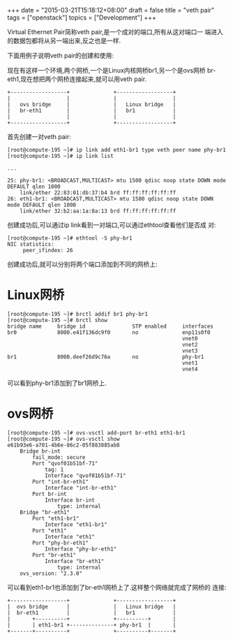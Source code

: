 +++
date = "2015-03-21T15:18:12+08:00"
draft = false
title = "veth pair"
tags = ["openstack"]
topics = ["Development"]
+++

Virtual Ethernet Pair简称veth pair,是一个成对的端口,所有从这对端口一 端进入的数据包都将从另一端出来,反之也是一样.

<!--more-->

下面用例子说明veth pair的创建和使用:

现在有这样一个环境,两个网桥,一个是Linux内核网桥br1,另一个是ovs网桥 br-eth1,现在想把两个网桥连接起来,就可以用veth pair.

    +------------------+              +------------------+
    |                  |              |                  |
    |   ovs bridge     |              |   Linux bridge   |
    |   br-eth1        |              |   br1            |
    |                  |              |                  |
    +------------------+              +------------------+

首先创建一对veth pair:

    [root@compute-195 ~]# ip link add eth1-br1 type veth peer name phy-br1
    [root@compute-195 ~]# ip link list
    
    ...
    
    25: phy-br1: <BROADCAST,MULTICAST> mtu 1500 qdisc noop state DOWN mode DEFAULT qlen 1000
        link/ether 22:83:01:db:37:b4 brd ff:ff:ff:ff:ff:ff
    26: eth1-br1: <BROADCAST,MULTICAST> mtu 1500 qdisc noop state DOWN mode DEFAULT qlen 1000
        link/ether 32:b2:aa:1a:8a:13 brd ff:ff:ff:ff:ff:ff

创建成功后,可以通过ip link看到一对端口,可以通过ethtool查看他们是否成 对:

    [root@compute-195 ~]# ethtool -S phy-br1
    NIC statistics:
         peer_ifindex: 26

创建成功后,就可以分别将两个端口添加到不同的网桥上:

# Linux网桥

    [root@compute-195 ~]# brctl addif br1 phy-br1
    [root@compute-195 ~]# brctl show
    bridge name     bridge id               STP enabled     interfaces
    br0             8000.e41f136dc9f0       no              enp11s0f0
                                                            vnet0
                                                            vnet2
                                                            vnet3
    br1             8000.deef26d9c76a       no              phy-br1
                                                            vnet1
                                                            vnet4

可以看到phy-br1添加到了br1网桥上.

# ovs网桥

    [root@compute-195 ~]# ovs-vsctl add-port br-eth1 eth1-br1
    [root@compute-195 ~]# ovs-vsctl show
    e61b93e6-a701-4b6e-86c2-05f883885ab8
        Bridge br-int
            fail_mode: secure
            Port "qvof01b51bf-71"
                tag: 1
                Interface "qvof01b51bf-71"
            Port "int-br-eth1"
                Interface "int-br-eth1"
            Port br-int
                Interface br-int
                    type: internal
        Bridge "br-eth1"
            Port "eth1-br1"
                Interface "eth1-br1"
            Port "eth1"
                Interface "eth1"
            Port "phy-br-eth1"
                Interface "phy-br-eth1"
            Port "br-eth1"
                Interface "br-eth1"
                    type: internal
        ovs_version: "2.3.0"

可以看到eth1-br1也添加到了br-eth1网桥上了.这样整个网络就完成了网桥的 连接:

    +------------------+              +------------------+
    |  ovs bridge      |              |   Linux bridge   |
    |  br-eth1         |              |   br1            |
    |       +----------+              +----------+       |
    |       | eth1-br1 +--------------+ phy-br1  |       |
    +-------+----------+              +----------+-------+

